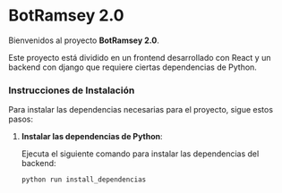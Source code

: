 # BotRamsey 2.0

Bienvenidos al proyecto **BotRamsey 2.0**.

Este proyecto está dividido en un frontend desarrollado con React y un backend con django que requiere ciertas dependencias de Python.

### Instrucciones de Instalación

Para instalar las dependencias necesarias para el proyecto, sigue estos pasos:

1. **Instalar las dependencias de Python**:

   Ejecuta el siguiente comando para instalar las dependencias del backend:

   ```bash
   python run install_dependencias
